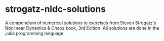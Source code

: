 # strogatz-nldc-solutions
A compendium of numerical solutions to exercises from Steven Strogatz's Nonlinear Dynamics &amp; Chaos book, 3rd Edition. All solutions are done in the Julia programming language.
